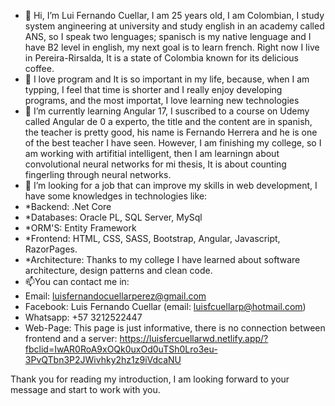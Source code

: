 - 👋 Hi, I’m Lui Fernando Cuellar, I am 25 years old, I am Colombian, I study system angineering at university and study english in an academy called ANS, so I speak two lenguages; spanisch is my native lenguage and I have B2 level in english, my next goal is to learn french. Right now I live in Pereira-Rirsalda, It is a state of Colombia known for its delicious coffee.
- 👀 I love program and It is so important in my life, because, when I am typping, I feel that time is shorter and I really enjoy developing programs, and the most importat, I love learning new technologies 
- 🌱 I’m currently learning Angular 17, I suscribed to a course on Udemy called Angular de 0 a experto, the title and the content are in spanish, the teacher is pretty good, his name is Fernando Herrera and he is one of the best teacher I have seen. However, I am finishing my college, so I am working with artifitial intelligent, then I am learningn about convolutional neural networks for mi thesis, It is about counting fingerling through neural networks.
- 💞️ I’m looking for a job that can improve my skills in web development, I have some knowledges in technologies  like:
-   *Backend: .Net Core
-   *Databases: Oracle PL, SQL Server, MySql
-   *ORM'S: Entity Framework
-   *Frontend: HTML, CSS, SASS, Bootstrap, Angular, Javascript, RazorPages.
-   *Architecture: Thanks to my college I have learned about software architecture, design patterns and clean code.
- 📫You can contact me in:
-   Email: luisfernandocuellarperez@gmail.com
-   Facebook: Luis Fernando Cuellar (email: luisfcuellarp@hotmail.com)
-   Whatsapp: +57 3212522447
-   Web-Page: This page is just informative, there is no connection between frontend and a server: https://luisfercuellarwd.netlify.app/?fbclid=IwAR0RoA9xOQk0uxOd0uTSh0Lro3eu-3PvQTbn3P2JWivhky2hz1z9iVdcaNU

Thank you for reading my introduction, I am looking forward to your message and start to work with you.
<!---
FernandoCuellar1997/FernandoCuellar1997 is a ✨ special ✨ repository because its `README.md` (this file) appears on your GitHub profile.
You can click the Preview link to take a look at your changes.
--->  
